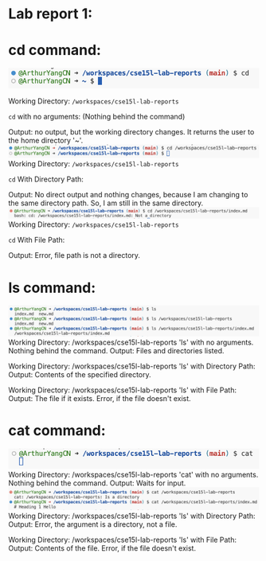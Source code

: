 # Lab report 1:

# cd command:

![Image](cd.png)

Working Directory: `/workspaces/cse15l-lab-reports`

`cd` with no arguments: (Nothing behind the command)

Output: no output, but the working directory changes. It returns the user to the home directory '~'.
![Image](cd2.png)
Working Directory: `/workspaces/cse15l-lab-reports`

`cd` With Directory Path:

Output: No direct output and nothing changes, because I am changing to the same directory path. So, I am still in the same directory.
![Image](cd3.png)
Working Directory: `/workspaces/cse15l-lab-reports`

`cd` With File Path:

Output: Error, file path is not a directory.

# ls command:

![Image](ls.png)
Working Directory: /workspaces/cse15l-lab-reports
'ls' with no arguments. Nothing behind the command.
Output: Files and directories listed.

Working Directory: /workspaces/cse15l-lab-reports
'ls' with Directory Path:
Output: Contents of the specified directory.

Working Directory: /workspaces/cse15l-lab-reports
'ls' with File Path:
Output: The file if it exists. Error, if the file doesn't exist.


# cat command:
![Image](cat1.png)
Working Directory: /workspaces/cse15l-lab-reports
'cat' with no arguments. Nothing behind the command.
Output: Waits for input.
![Image](cat2.png)
Working Directory: /workspaces/cse15l-lab-reports
'ls' with Directory Path:
Output: Error, the argument is a directory, not a file.

Working Directory: /workspaces/cse15l-lab-reports
'ls' with File Path:
Output: Contents of the file. Error, if the file doesn't exist.


